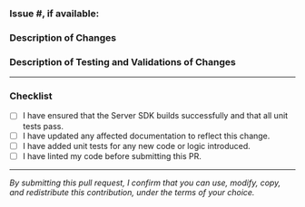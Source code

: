 ### Issue #, if available:


### Description of Changes

<!-- Provide a clear and concise description of the changes made and their impact on the user experience. -->


### Description of Testing and Validations of Changes

<!-- Describe how you validated your changes, including any relevant logs, test results, or manual verification steps. -->


---
### Checklist

- [ ] I have ensured that the Server SDK builds successfully and that all unit tests pass.
- [ ] I have updated any affected documentation to reflect this change.
- [ ] I have added unit tests for any new code or logic introduced.
- [ ] I have linted my code before submitting this PR.

----

*By submitting this pull request, I confirm that you can use, modify, copy, and redistribute this contribution, under the terms of your choice.*
